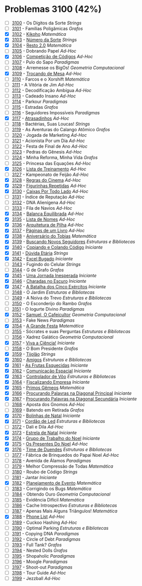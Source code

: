 # Problemas 3100 (42%)

- [ ]  [3100](https://www.beecrowd.com.br/judge/pt/problems/view/3100) - Os Dígitos da Sorte *Strings*
- [ ]  [3101](https://www.beecrowd.com.br/judge/pt/problems/view/3101) - Famílias Poligâmicas *Grafos*
- [x]  [3102](https://www.beecrowd.com.br/judge/pt/problems/view/3102) - [Kikoho](https://github.com/potigol/beecrowd/blob/master/src/3100/3102.poti) *Matemática*
- [x]  [3103](https://www.beecrowd.com.br/judge/pt/problems/view/3103) - [Número da Sorte](https://github.com/potigol/beecrowd/blob/master/src/3100/3103.poti) *Strings*
- [x]  [3104](https://www.beecrowd.com.br/judge/pt/problems/view/3104) - [Resto 2.0](https://github.com/potigol/beecrowd/blob/master/src/3100/3104.poti) *Matemática*
- [ ]  [3105](https://www.beecrowd.com.br/judge/pt/problems/view/3105) - Dobrando Papel *Ad-Hoc*
- [x]  [3106](https://www.beecrowd.com.br/judge/pt/problems/view/3106) - [Competição de Códigos](https://github.com/potigol/beecrowd/blob/master/src/3100/3106.poti) *Ad-Hoc*
- [ ]  [3107](https://www.beecrowd.com.br/judge/pt/problems/view/3107) - Pulo do Sapo *Paradigmas*
- [ ]  [3108](https://www.beecrowd.com.br/judge/pt/problems/view/3108) - Arremesse os BigOs! *Geometria Computacional*
- [x]  [3109](https://www.beecrowd.com.br/judge/pt/problems/view/3109) - [Trocando de Mesa](https://github.com/potigol/beecrowd/blob/master/src/3100/3109.poti) *Ad-Hoc*
- [ ]  [3110](https://www.beecrowd.com.br/judge/pt/problems/view/3110) - Farcos e o Xorshift *Matemática*
- [ ]  [3111](https://www.beecrowd.com.br/judge/pt/problems/view/3111) - A Vitória de Jim *Ad-Hoc*
- [ ]  [3112](https://www.beecrowd.com.br/judge/pt/problems/view/3112) - Decodificação Ambígua *Ad-Hoc*
- [ ]  [3113](https://www.beecrowd.com.br/judge/pt/problems/view/3113) - Cadeado Insano *Ad-Hoc*
- [ ]  [3114](https://www.beecrowd.com.br/judge/pt/problems/view/3114) - Parkour *Paradigmas*
- [ ]  [3115](https://www.beecrowd.com.br/judge/pt/problems/view/3115) - Estradas *Grafos*
- [ ]  [3116](https://www.beecrowd.com.br/judge/pt/problems/view/3116) - Seguidores Impossíveis *Paradigmas*
- [x]  [3117](https://www.beecrowd.com.br/judge/pt/problems/view/3117) - [Atrasadinhos](https://github.com/potigol/beecrowd/blob/master/src/3100/3117.poti) *Ad-Hoc*
- [ ]  [3118](https://www.beecrowd.com.br/judge/pt/problems/view/3118) - Bactérias, Suas Loucas! *Strings*
- [ ]  [3119](https://www.beecrowd.com.br/judge/pt/problems/view/3119) - As Aventuras do Calango Atômico *Grafos*
- [ ]  [3120](https://www.beecrowd.com.br/judge/pt/problems/view/3120) - Jogada de Marketing *Ad-Hoc*
- [ ]  [3121](https://www.beecrowd.com.br/judge/pt/problems/view/3121) - Acionista Por um Dia *Ad-Hoc*
- [ ]  [3122](https://www.beecrowd.com.br/judge/pt/problems/view/3122) - Festa de Final de Ano *Ad-Hoc*
- [ ]  [3123](https://www.beecrowd.com.br/judge/pt/problems/view/3123) - Pedras do Gênesis *Ad-Hoc*
- [ ]  [3124](https://www.beecrowd.com.br/judge/pt/problems/view/3124) - Minha Reforma, Minha Vida *Grafos*
- [ ]  [3125](https://www.beecrowd.com.br/judge/pt/problems/view/3125) - Princesa das Equações *Ad-Hoc*
- [x]  [3126](https://www.beecrowd.com.br/judge/pt/problems/view/3126) - [Lista de Treinamento](https://github.com/potigol/beecrowd/blob/master/src/3100/3126.poti) *Ad-Hoc*
- [ ]  [3127](https://www.beecrowd.com.br/judge/pt/problems/view/3127) - Kampeonato de Feijão *Ad-Hoc*
- [x]  [3128](https://www.beecrowd.com.br/judge/pt/problems/view/3128) - [Regras do Cinema](https://github.com/potigol/beecrowd/blob/master/src/3100/3128.poti) *Ad-Hoc*
- [x]  [3129](https://www.beecrowd.com.br/judge/pt/problems/view/3129) - [Figurinhas Repetidas](https://github.com/potigol/beecrowd/blob/master/src/3100/3129.poti) *Ad-Hoc*
- [x]  [3130](https://www.beecrowd.com.br/judge/pt/problems/view/3130) - [Caixas Por Todo Lado](https://github.com/potigol/beecrowd/blob/master/src/3100/3130.poti) *Ad-Hoc*
- [ ]  [3131](https://www.beecrowd.com.br/judge/pt/problems/view/3131) - Índice de Reputação *Ad-Hoc*
- [ ]  [3132](https://www.beecrowd.com.br/judge/pt/problems/view/3132) - DNA Alienígena *Ad-Hoc*
- [ ]  [3133](https://www.beecrowd.com.br/judge/pt/problems/view/3133) - Fila de Navios *Ad-Hoc*
- [x]  [3134](https://www.beecrowd.com.br/judge/pt/problems/view/3134) - [Balança Equilibrada](https://github.com/potigol/beecrowd/blob/master/src/3100/3134.poti) *Ad-Hoc*
- [x]  [3135](https://www.beecrowd.com.br/judge/pt/problems/view/3135) - [Lista de Nomes](https://github.com/potigol/beecrowd/blob/master/src/3100/3135.poti) *Ad-Hoc*
- [x]  [3136](https://www.beecrowd.com.br/judge/pt/problems/view/3136) - [Arquitetura de Pilha](https://github.com/potigol/beecrowd/blob/master/src/3100/3136.poti) *Ad-Hoc*
- [x]  [3137](https://www.beecrowd.com.br/judge/pt/problems/view/3137) - [Páginas de um Livro](https://github.com/potigol/beecrowd/blob/master/src/3100/3137.poti) *Ad-Hoc*
- [x]  [3138](https://www.beecrowd.com.br/judge/pt/problems/view/3138) - [Aniversário do Tobias](https://github.com/potigol/beecrowd/blob/master/src/3100/3138.poti) *Matemática*
- [x]  [3139](https://www.beecrowd.com.br/judge/pt/problems/view/3139) - [Buscando Novos Seguidores](https://github.com/potigol/beecrowd/blob/master/src/3100/3139.poti) *Estruturas e Bibliotecas*
- [x]  [3140](https://www.beecrowd.com.br/judge/pt/problems/view/3140) - [Copiando e Colando Código](https://github.com/potigol/beecrowd/blob/master/src/3100/3140.poti) *Iniciante*
- [x]  [3141](https://www.beecrowd.com.br/judge/pt/problems/view/3141) - [Dúvida Etária](https://github.com/potigol/beecrowd/blob/master/src/3100/3141.poti) *Strings*
- [x]  [3142](https://www.beecrowd.com.br/judge/pt/problems/view/3142) - [Excel Bugado](https://github.com/potigol/beecrowd/blob/master/src/3100/3142.poti) *Iniciante*
- [ ]  [3143](https://www.beecrowd.com.br/judge/pt/problems/view/3143) - Fugindo do Celular *Strings*
- [ ]  [3144](https://www.beecrowd.com.br/judge/pt/problems/view/3144) - G de Grafo *Grafos*
- [x]  [3145](https://www.beecrowd.com.br/judge/pt/problems/view/3145) - [Uma Jornada Inesperada](https://github.com/potigol/beecrowd/blob/master/src/3100/3145.poti) *Iniciante*
- [x]  [3146](https://www.beecrowd.com.br/judge/pt/problems/view/3146) - [Charadas no Escuro](https://github.com/potigol/beecrowd/blob/master/src/3100/3146.poti) *Iniciante*
- [x]  [3147](https://www.beecrowd.com.br/judge/pt/problems/view/3147) - [A Batalha dos Cinco Exércitos](https://github.com/potigol/beecrowd/blob/master/src/3100/3147.poti) *Iniciante*
- [ ]  [3148](https://www.beecrowd.com.br/judge/pt/problems/view/3148) - O Jardim *Estruturas e Bibliotecas*
- [ ]  [3149](https://www.beecrowd.com.br/judge/pt/problems/view/3149) - A Noiva do Trevo *Estruturas e Bibliotecas*
- [ ]  [3150](https://www.beecrowd.com.br/judge/pt/problems/view/3150) - O Esconderijo do Rambo *Grafos*
- [ ]  [3151](https://www.beecrowd.com.br/judge/pt/problems/view/3151) - O Iogurte Divino *Paradigmas*
- [x]  [3152](https://www.beecrowd.com.br/judge/pt/problems/view/3152) - [Samuel, O Cafeicultor](https://github.com/potigol/beecrowd/blob/master/src/3100/3152.poti) *Geometria Computacional*
- [ ]  [3153](https://www.beecrowd.com.br/judge/pt/problems/view/3153) - Fake News *Paradigmas*
- [x]  [3154](https://www.beecrowd.com.br/judge/pt/problems/view/3154) - [A Grande Festa](https://github.com/potigol/beecrowd/blob/master/src/3100/3154.poti) *Matemática*
- [ ]  [3155](https://www.beecrowd.com.br/judge/pt/problems/view/3155) - Sócrates e suas Perguntas *Estruturas e Bibliotecas*
- [ ]  [3156](https://www.beecrowd.com.br/judge/pt/problems/view/3156) - Xadrez Galático *Geometria Computacional*
- [x]  [3157](https://www.beecrowd.com.br/judge/pt/problems/view/3157) - [Viva a Ciência!](https://github.com/potigol/beecrowd/blob/master/src/3100/3157.poti) *Iniciante*
- [ ]  [3158](https://www.beecrowd.com.br/judge/pt/problems/view/3158) - O Bom Presidente *Grafos*
- [x]  [3159](https://www.beecrowd.com.br/judge/pt/problems/view/3159) - [Tijolão](https://github.com/potigol/beecrowd/blob/master/src/3100/3159.poti) *Strings*
- [x]  [3160](https://www.beecrowd.com.br/judge/pt/problems/view/3160) - [Amigos](https://github.com/potigol/beecrowd/blob/master/src/3100/3160.poti) *Estruturas e Bibliotecas*
- [x]  [3161](https://www.beecrowd.com.br/judge/pt/problems/view/3161) - [As Frutas Esquecidas](https://github.com/potigol/beecrowd/blob/master/src/3100/3161.poti) *Iniciante*
- [x]  [3162](https://www.beecrowd.com.br/judge/pt/problems/view/3162) - [Comunicação Espacial](https://github.com/potigol/beecrowd/blob/master/src/3100/3162.poti) *Iniciante*
- [x]  [3163](https://www.beecrowd.com.br/judge/pt/problems/view/3163) - [Controlador de Vôo](https://github.com/potigol/beecrowd/blob/master/src/3100/3163.poti) *Estruturas e Bibliotecas*
- [x]  [3164](https://www.beecrowd.com.br/judge/pt/problems/view/3164) - [Fiscalizando Empresa](https://github.com/potigol/beecrowd/blob/master/src/3100/3164.poti) *Iniciante*
- [x]  [3165](https://www.beecrowd.com.br/judge/pt/problems/view/3165) - [Primos Gêmeos](https://github.com/potigol/beecrowd/blob/master/src/3100/3165.poti) *Matemática*
- [x]  [3166](https://www.beecrowd.com.br/judge/pt/problems/view/3166) - [Procurando Palavras na Diagonal Principal](https://github.com/potigol/beecrowd/blob/master/src/3100/3166.poti) *Iniciante*
- [x]  [3167](https://www.beecrowd.com.br/judge/pt/problems/view/3167) - [Procurando Palavras na Diagonal Secundária](https://github.com/potigol/beecrowd/blob/master/src/3100/3167.poti) *Iniciante*
- [ ]  [3168](https://www.beecrowd.com.br/judge/pt/problems/view/3168) - Aposta dos Gnomos *Ad-Hoc*
- [ ]  [3169](https://www.beecrowd.com.br/judge/pt/problems/view/3169) - Batendo em Retirada *Grafos*
- [x]  [3170](https://www.beecrowd.com.br/judge/pt/problems/view/3170) - [Bolinhas de Natal](https://github.com/potigol/beecrowd/blob/master/src/3100/3170.poti) *Iniciante*
- [x]  [3171](https://www.beecrowd.com.br/judge/pt/problems/view/3171) - [Cordão de Led](https://github.com/potigol/beecrowd/blob/master/src/3100/3171.poti) *Estruturas e Bibliotecas*
- [ ]  [3172](https://www.beecrowd.com.br/judge/pt/problems/view/3172) - Dali e Dila *Ad-Hoc*
- [x]  [3173](https://www.beecrowd.com.br/judge/pt/problems/view/3173) - [Estrela de Natal](https://github.com/potigol/beecrowd/blob/master/src/3100/3173.poti) *Iniciante*
- [x]  [3174](https://www.beecrowd.com.br/judge/pt/problems/view/3174) - [Grupo de Trabalho do Noel](https://github.com/potigol/beecrowd/blob/master/src/3100/3174.poti) *Iniciante*
- [x]  [3175](https://www.beecrowd.com.br/judge/pt/problems/view/3175) - [Os Presentes Do Noel](https://github.com/potigol/beecrowd/blob/master/src/3100/3175.poti) *Ad-Hoc*
- [x]  [3176](https://www.beecrowd.com.br/judge/pt/problems/view/3176) - [Time de Duendes](https://github.com/potigol/beecrowd/blob/master/src/3100/3176.poti) *Estruturas e Bibliotecas*
- [ ]  [3177](https://www.beecrowd.com.br/judge/pt/problems/view/3177) - Fábrica de Brinquedos do Papai Noel *Ad-Hoc*
- [ ]  [3178](https://www.beecrowd.com.br/judge/pt/problems/view/3178) - Avenida de Álamos *Paradigmas*
- [ ]  [3179](https://www.beecrowd.com.br/judge/pt/problems/view/3179) - Melhor Compressão de Todas *Matemática*
- [ ]  [3180](https://www.beecrowd.com.br/judge/pt/problems/view/3180) - Roubo de Código *Strings*
- [ ]  [3181](https://www.beecrowd.com.br/judge/pt/problems/view/3181) - Jantar *Iniciante*
- [x]  [3182](https://www.beecrowd.com.br/judge/pt/problems/view/3182) - [Planejamento de Evento](https://github.com/potigol/beecrowd/blob/master/src/3100/3182.poti) *Matemática*
- [ ]  [3183](https://www.beecrowd.com.br/judge/pt/problems/view/3183) - Corrigindo os Bugs *Matemática*
- [ ]  [3184](https://www.beecrowd.com.br/judge/pt/problems/view/3184) - Obtendo Ouro *Geometria Computacional*
- [ ]  [3185](https://www.beecrowd.com.br/judge/pt/problems/view/3185) - Evidência Difícil *Matemática*
- [ ]  [3186](https://www.beecrowd.com.br/judge/pt/problems/view/3186) - Cache Introspectivo *Estruturas e Bibliotecas*
- [ ]  [3187](https://www.beecrowd.com.br/judge/pt/problems/view/3187) - Apenas Mais Alguns Triângulos! *Matemática*
- [x]  [3188](https://www.beecrowd.com.br/judge/pt/problems/view/3188) - [Phone List](https://github.com/potigol/beecrowd/blob/master/src/3100/3188.poti) *Ad-Hoc*
- [ ]  [3189](https://www.beecrowd.com.br/judge/pt/problems/view/3189) - Cuckoo Hashing *Ad-Hoc*
- [ ]  [3190](https://www.beecrowd.com.br/judge/pt/problems/view/3190) - Optimal Parking *Estruturas e Bibliotecas*
- [ ]  [3191](https://www.beecrowd.com.br/judge/pt/problems/view/3191) - Copying DNA *Paradigmas*
- [ ]  [3192](https://www.beecrowd.com.br/judge/pt/problems/view/3192) - Circle of Debt *Paradigmas*
- [ ]  [3193](https://www.beecrowd.com.br/judge/pt/problems/view/3193) - Full Tank? *Grafos*
- [ ]  [3194](https://www.beecrowd.com.br/judge/pt/problems/view/3194) - Nested Dolls *Grafos*
- [ ]  [3195](https://www.beecrowd.com.br/judge/pt/problems/view/3195) - Shopaholic *Paradigmas*
- [ ]  [3196](https://www.beecrowd.com.br/judge/pt/problems/view/3196) - Moogle *Paradigmas*
- [ ]  [3197](https://www.beecrowd.com.br/judge/pt/problems/view/3197) - Shoot-out *Paradigmas*
- [ ]  [3198](https://www.beecrowd.com.br/judge/pt/problems/view/3198) - Tour Guide *Ad-Hoc*
- [ ]  [3199](https://www.beecrowd.com.br/judge/pt/problems/view/3199) - Jezzball *Ad-Hoc*
